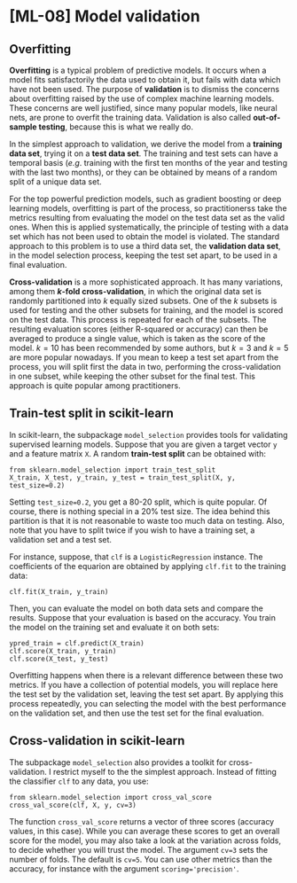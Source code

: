 # [ML-08] Model validation

## Overfitting

**Overfitting** is a typical problem of predictive models. It occurs when a model fits satisfactorily the data used to obtain it, but fails with data which have not been used. The purpose of **validation** is to dismiss the concerns about overfitting raised by the use of complex machine learning models. These concerns are well justified, since many popular models, like neural nets, are prone to overfit the training data. Validation is also called **out-of-sample testing**, because this is what we really do.

In the simplest approach to validation, we derive the model from a **training data set**, trying it on a **test data set**. The training and test sets can have a temporal basis (*e.g*. training with the first ten months of the year and testing with the last two months), or they can be obtained by means of a random split of a unique data set.

For the top powerful prediction models, such as gradient boosting or deep learning models, overfitting is part of the process, so practitionerss take the metrics resulting from evaluating the model on the test data set as the valid ones. When this is applied systematically, the principle of testing with a data set which has not been used to obtain the model is violated. The standard approach to this problem is to use a third data set, the **validation data set**, in the model selection process, keeping the test set apart, to be used in a final evaluation.

**Cross-validation** is a more sophisticated approach. It has many variations, among them **$k$-fold cross-validation**, in which the original data set is randomly partitioned into $k$ equally sized subsets. One of the $k$ subsets is used for testing and the other  subsets for training, and the model is scored on the test data. This process is repeated for each of the  subsets. The resulting evaluation scores (either R-squared or accuracy) can then be averaged to produce a single value, which is taken as the score of the model. $k=10$ has been recommended by some authors, but $k=3$ and $k=5$ are more popular nowadays. If you mean to keep a test set apart from the process, you will split first the data in two, performing the cross-validation in one subset, while keeping the other subset for the final test. This approach is quite popular among practitioners.

## Train-test split in scikit-learn

In scikit-learn, the subpackage `model_selection` provides tools for validating supervised learning models. Suppose that you are given a target vector `y` and a feature matrix `X`. A random **train-test split** can be obtained with:

```
from sklearn.model_selection import train_test_split
X_train, X_test, y_train, y_test = train_test_split(X, y, test_size=0.2)
```

Setting `test_size=0.2`, you get a 80-20 split, which is quite popular. Of course, there is nothing special in a 20% test size. The idea behind this partition is that it is not reasonable to waste too much data on testing. Also, note that you have to split twice if you wish to have a training set, a validation set and a test set.

For instance, suppose, that `clf` is a `LogisticRegression` instance. The coefficients of the equarion are obtained by applying `clf.fit` to the training data:

```
clf.fit(X_train, y_train)
```

Then, you can evaluate the model on both data sets and compare the results. Suppose that your evaluation is based on the accuracy. You train the model on the training set and evaluate it on both sets:

```
ypred_train = clf.predict(X_train)
clf.score(X_train, y_train)
clf.score(X_test, y_test)
```

Overfitting happens when there is a relevant difference between these two metrics. If you have a collection of potential models, you will replace here the test set by the validation set, leaving the test set apart. By applying this process repeatedly, you can selecting the model with the best performance on the validation set, and then use the test set for the final evaluation.

## Cross-validation in scikit-learn

The subpackage `model_selection` also provides a toolkit for cross-validation. I restrict myself to the the simplest approach. Instead of fitting the classifier `clf` to any data, you use:

```
from sklearn.model_selection import cross_val_score
cross_val_score(clf, X, y, cv=3)
```

The function `cross_val_score` returns a vector of three scores (accuracy values, in this case). While you can average these scores to get an overall score for the model, you may also take a look at the variation across folds, to decide whether you will trust the model. The argument `cv=3` sets the number of folds. The default is `cv=5`. You can use other metrics than the accuracy, for instance with the argument `scoring='precision'`.
